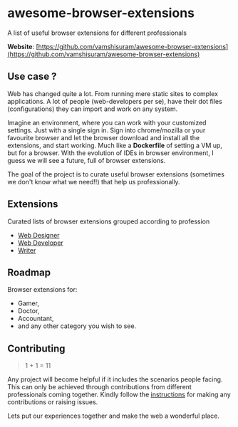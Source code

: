 # awesome-browser-extensions
A list of useful browser extensions for different professionals

__Website__: [https://github.com/vamshisuram/awesome-browser-extensions](https://github.com/vamshisuram/awesome-browser-extensions)

## Use case ?
Web has changed quite a lot. From running mere static sites to complex applications.
A lot of people (web-developers per se), have their dot files (configurations) they can import and work on any system.

Imagine an environment, where you can work with your customized settings. Just with a single sign in.
Sign into chrome/mozilla or your favourite browser and let the browser download and install all the extensions, and start working.
Much like a __Dockerfile__ of setting a VM up, but for a browser.
With the evolution of IDEs in browser environment, I guess we will see a future, full of browser extensions.

The goal of the project is to curate useful browser extensions (sometimes we don't know what we need!!) that help us professionally.

## Extensions
Curated lists of browser extensions grouped according to profession
 * [Web Designer](https://github.com/vamshisuram/awesome-browser-extensions/blob/master/web-designer.md)
 * [Web Developer](https://github.com/vamshisuram/awesome-browser-extensions/blob/master/web-developer.md)
 * [Writer](https://github.com/vamshisuram/awesome-browser-extensions/blob/master/writer.md)


## Roadmap
Browser extensions for:

* Gamer,
* Doctor,
* Accountant,
* and any other category you wish to see.


## Contributing
> 1 + 1 = 11

Any project will become helpful if it includes the scenarios people facing. This can only be achieved through contributions from different professionals coming together.
Kindly follow the [instructions](https://github.com/vamshisuram/awesome-browser-extensions/blob/master/instructions.md) for making any contributions or raising issues.

Lets put our experiences together and make the web a wonderful place.
